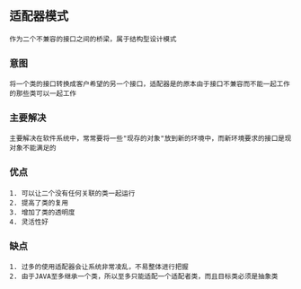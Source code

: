 ## 适配器模式
    作为二个不兼容的接口之间的桥梁，属于结构型设计模式
### 意图
    将一个类的接口转换成客户希望的另一个接口，适配器是的原本由于接口不兼容而不能一起工作的那些类可以一起工作
### 主要解决
    主要解决在软件系统中，常常要将一些"现存的对象"放到新的环境中，而新环境要求的接口是现对象不能满足的
### 优点
    1. 可以让二个没有任何关联的类一起运行
    2. 提高了类的复用
    3. 增加了类的透明度
    4. 灵活性好
### 缺点
    1. 过多的使用适配器会让系统非常凌乱，不易整体进行把握
    2. 由于JAVA至多继承一个类，所以至多只能适配一个适配者类，而且目标类必须是抽象类
